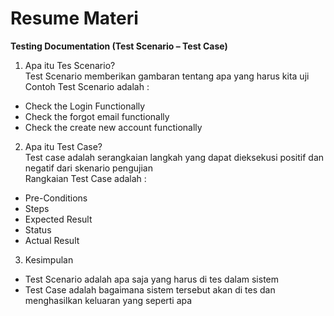 # Resume Materi
**Testing Documentation (Test Scenario – Test Case)**<br>
1. Apa itu Tes Scenario?<br>
Test Scenario memberikan gambaran tentang apa yang harus kita uji<br>
Contoh Test Scenario adalah :
- Check the Login Functionally
- Check the forgot email functionally
- Check the create new account functionally

2. Apa itu Test Case?<br>
Test case adalah serangkaian langkah yang dapat dieksekusi positif dan negatif dari skenario pengujian<br>
Rangkaian Test Case adalah :
- Pre-Conditions
- Steps
- Expected Result
- Status
- Actual Result

3. Kesimpulan<br>
- Test Scenario adalah apa saja yang harus di tes dalam sistem<br>
- Test Case adalah bagaimana sistem tersebut akan di tes dan menghasilkan keluaran yang seperti apa
